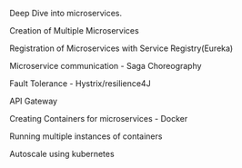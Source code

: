 Deep Dive into microservices.

Creation of Multiple Microservices

Registration of Microservices with Service Registry(Eureka)

Microservice communication - Saga Choreography

Fault Tolerance - Hystrix/resilience4J

API Gateway

Creating Containers for microservices - Docker

Running multiple instances of containers

Autoscale using kubernetes
